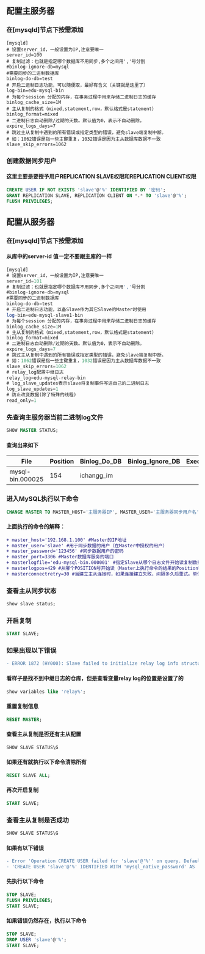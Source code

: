 ## 配置主服务器
### 在[mysqld]节点下按需添加
```shell
[mysqld]
# 设置server_id，一般设置为IP,注意要唯一
server_id=100
# 复制过滤：也就是指定哪个数据库不用同步,多个之间用','号分割
#binlog-ignore-db=mysql
#需要同步的二进制数据库
binlog-do-db=test
# 开启二进制日志功能，可以随便取，最好有含义（关键就是这里了）
log-bin=edu-mysql-bin
# 为每个session 分配的内存，在事务过程中用来存储二进制日志的缓存
binlog_cache_size=1M
# 主从复制的格式（mixed,statement,row，默认格式是statement）
binlog_format=mixed
# 二进制日志自动删除/过期的天数。默认值为0，表示不自动删除。
expire_logs_days=7
# 跳过主从复制中遇到的所有错误或指定类型的错误，避免slave端复制中断。
# 如：1062错误是指一些主键重复，1032错误是因为主从数据库数据不一致
slave_skip_errors=1062
```
### 创建数据同步用户
#### 这里主要是要授予用户REPLICATION SLAVE权限和REPLICATION CLIENT权限
```sql
CREATE USER IF NOT EXISTS 'slave'@'%' IDENTIFIED BY '密码';
GRANT REPLICATION SLAVE, REPLICATION CLIENT ON *.* TO 'slave'@'%';
FLUSH PRIVILEGES;
```
## 配置从服务器

### 在[mysqld]节点下按需添加
#### 从库中的server-id 值一定不要跟主库的一样
```sql
[mysqld]
# 设置server_id，一般设置为IP,注意要唯一
server_id=101
# 复制过滤：也就是指定哪个数据库不用同步,多个之间用','号分割
#binlog-ignore-db=mysql
#需要同步的二进制数据库
binlog-do-db=test
# 开启二进制日志功能，以备Slave作为其它Slave的Master时使用
log-bin=edu-mysql-slave1-bin
# 为每个session 分配的内存，在事务过程中用来存储二进制日志的缓存
binlog_cache_size=1M
# 主从复制的格式（mixed,statement,row，默认格式是statement）
binlog_format=mixed
# 二进制日志自动删除/过期的天数。默认值为0，表示不自动删除。
expire_logs_days=7
# 跳过主从复制中遇到的所有错误或指定类型的错误，避免slave端复制中断。
# 如：1062错误是指一些主键重复，1032错误是因为主从数据库数据不一致
slave_skip_errors=1062
# relay_log配置中继日志
relay_log=edu-mysql-relay-bin
# log_slave_updates表示slave将复制事件写进自己的二进制日志
log_slave_updates=1
# 防止改变数据(除了特殊的线程)
read_only=1
```
### 先查询主服务器当前二进制log文件
```sql
SHOW MASTER STATUS;
```
#### 查询出来如下
File | Position | Binlog_Do_DB | Binlog_Ignore_DB | Executed_Gtid_Set
|---------------|---------------|---------------|---------------|---------------|
mysql-bin.000025 | 154 | ichangg_im	

### 进入MySQL执行以下命令
```sql
CHANGE MASTER TO MASTER_HOST='主服务器IP', MASTER_USER='主服务器同步用户名', MASTER_PASSWORD='密码', MASTER_LOG_FILE='主MySQL二进制文件名', MASTER_LOG_POS=Position字段中数据;
```
#### 上面执行的命令的解释：
```diff
+ master_host='192.168.1.100' #Master的IP地址
+ master_user='slave' #用于同步数据的用户（在Master中授权的用户）
+ master_password='123456' #同步数据用户的密码
+ master_port=3306 #Master数据库服务的端口
+ masterlogfile='edu-mysql-bin.000001' #指定Slave从哪个日志文件开始读复制数据（Master上执行命令的结果的File字段）
+ masterlogpos=429 #从哪个POSITION号开始读（Master上执行命令的结果的Position字段）
+ masterconnectretry=30 #当建立主从连接时，如果连接建立失败，间隔多久后重试。单位为秒，默认设置为60秒，同步延迟调优参数。
```
### 查看主从同步状态
```sql
show slave status;
```

### 开启复制
```sql
START SLAVE;
```
### 如果出现以下错误
```diff
- ERROR 1872 (HY000): Slave failed to initialize relay log info structure from the repository
```
#### 看样子是找不到中继日志的仓库，但是查看变量relay log的位置是设置了的
```sql
show variables like 'relay%';
```
#### 重置复制信息
```sql
RESET MASTER;
```
#### 查看主从复制是否还有主从配置
```sql
SHOW SLAVE STATUS\G
```
#### 如果还有就执行以下命令清除所有
```sql
RESET SLAVE ALL;
```
#### 再次开启复制
```sql
START SLAVE;
```
### 查看主从复制是否成功
```sql
SHOW SLAVE STATUS\G
```
#### 如果有以下错误
```diff
- Error 'Operation CREATE USER failed for 'slave'@'%'' on query. Default database: ''. Query: 
- 'CREATE USER 'slave'@'%' IDENTIFIED WITH 'mysql_native_password' AS '*040A65A51A0B047A826CDE05448536015D471E15''
```
#### 先执行以下命令
```sql
STOP SLAVE;
FLUSH PRIVILEGES;
START SLAVE;
```
#### 如果错误仍然存在，执行以下命令
```sql
STOP SLAVE;
DROP USER 'slave'@'%';
START SLAVE;
```
